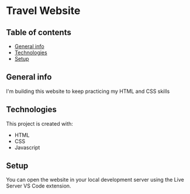 # Travel Website

## Table of contents

- [General info](#general-info)
- [Technologies](#technologies)
- [Setup](#setup)

## General info

I'm building this website to keep practicing my HTML and CSS skills

## Technologies

This project is created with:

- HTML
- CSS
- Javascript

## Setup

You can open the website in your local development server using the Live Server VS Code extension.
